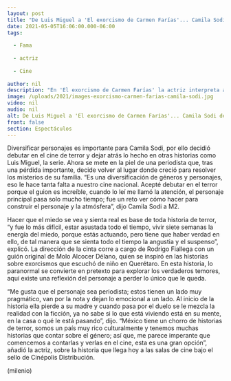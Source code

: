```yaml
---
layout: post
title: "De Luis Miguel a 'El exorcismo de Carmen Farías'... Camila Sodi debuta en cine de terror"
date: 2021-05-05T16:06:00.000-06:00
tags:
  
  - Fama
  
  - actriz
  
  - Cine
  
author: nil
description: "En 'El exorcismo de Carmen Farías' la actriz interpreta a una periodista que regresa a su lugar de origen en busca de respuestas."
image: /uploads/2021/images-exorcismo-carmen-farias-camila-sodi.jpg
video: nil
audio: nil
alt: De Luis Miguel a 'El exorcismo de Carmen Farías'... Camila Sodi debuta en cine de terror
front: false
section: Espectáculos
---
```


Diversificar personajes es importante para Camila Sodi, por ello decidió debutar en el cine de terror y dejar atrás lo hecho en otras historias como Luis Miguel, la serie. Ahora se mete en la piel de una periodista que, tras una pérdida importante, decide volver al lugar donde creció para resolver los misterios de su familia. “Es una diversificación de géneros y personajes, eso le hace tanta falta a nuestro cine nacional. Acepté debutar en el terror porque el guion es increíble, cuando lo leí me llamó la atención, el personaje principal pasa solo mucho tiempo; fue un reto ver cómo hacer para construir el personaje y la atmósfera”, dijo Camila Sodi a M2. 

Hacer que el miedo se vea y sienta real es base de toda historia de terror, “y fue lo más difícil, estar asustada todo el tiempo, vivir siete semanas la energía del miedo, porque estás actuando, pero tiene que haber verdad en ello, de tal manera que se sienta todo el tiempo la angustia y el suspenso”, explicó. La dirección de la cinta corre a cargo de Rodrigo Fiallega con un guión original de Molo Alcocer Délano, quien se inspiró en las historias sobre exorcismos que escuchó de niño en Querétaro. En esta historia, lo paranormal se convierte en pretexto para explorar los verdaderos temores, aquí existe una reflexión del personaje a perder lo único que le queda. 

“Me gusta que el personaje sea periodista; estos tienen un lado muy pragmático, van por la nota y dejan lo emocional a un lado. Al inicio de la historia ella pierde a su madre y cuando pasa por el duelo se le mezcla la realidad con la ficción, ya no sabe si lo que está viviendo está en su mente, en la casa o qué le está pasando”, dijo. “México tiene un chorro de historias de terror, somos un país muy rico culturalmente y tenemos muchas historias que contar sobre el género; así que, me parece imperante que comencemos a contarlas y verlas en el cine, esta es una gran opción”, añadió la actriz, sobre la historia que llega hoy a las salas de cine bajo el sello de Cinépolis Distribución.

(milenio)